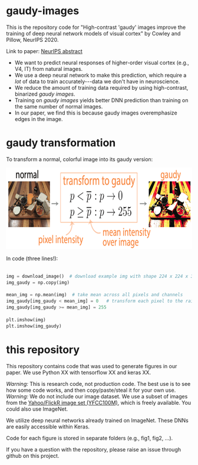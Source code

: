 # gaudy-images
This is the repository code for "High-contrast 'gaudy' images improve the training of deep neural network models of visual cortex" by Cowley and Pillow, NeurIPS 2020.

Link to paper: <a href="https://proceedings.neurips.cc//paper/2020/hash/f610a13de080fb8df6cf972fc01ad93f-Abstract.html" target="_blank">NeurIPS abstract</a>

* We want to predict neural responses of higher-order visual cortex (e.g., V4, IT) from natural images. 
* We use a deep neural network to make this prediction, which require a *lot* of data to train accurately---data we don't have in neuroscience. 
* We reduce the amount of training data required by using high-contrast, binarized *gaudy images*.
* Training on *gaudy images* yields better DNN prediction than training on the same number of normal images.
* In our paper, we find this is because gaudy images overemphasize edges in the image.


# gaudy transformation
To transform a normal, colorful image into its gaudy version:

<img src="/extra/gaudy_transformation.png" width="741" height="221">

In code (three lines!):

```python

img = download_image()  # download example img with shape 224 x 224 x 3
img_gaudy = np.copy(img)

mean_img = np.mean(img)  # take mean across all pixels and channels
img_gaudy[img_gaudy < mean_img] = 0   # transform each pixel to the rails
img_gaudy[img_gaudy >= mean_img] = 255

plt.imshow(img)
plt.imshow(img_gaudy)
```

# this repository
This repository contains code that was used to generate figures in our paper.
We use Python XX with tensorflow XX and keras XX.

*Warning:* This is research code, not production code. The best use is to see how 
some code works, and then copy/paste/steal it for your own use. 
*Warning:* We do not include our image dataset. We use a subset of 
images from the <a href="https://yahooresearch.tumblr.com/post/89783581601/one-hundred-million-creative-commons-flickr-images-for" target="_blank">Yahoo/FlickR image set (YFCC100M)</a>, which is freely available. You could also use ImageNet.

We utilize deep neural networks already trained on ImageNet. These DNNs are easily accessible
within Keras.

Code for each figure is stored in separate folders (e.g., fig1, fig2, ...).

If you have a question with the repository, please raise an issue through github on this project.







